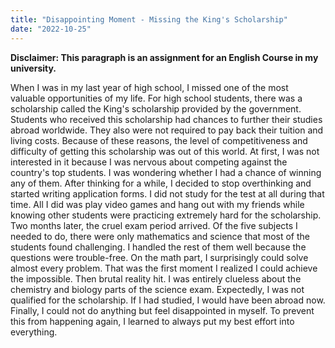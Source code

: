 ```yaml
---
title: "Disappointing Moment - Missing the King's Scholarship"
date: "2022-10-25"
---
```


**Disclaimer: This paragraph is an assignment for an English Course in my university.**

When I was in my last year of high school, I missed one of the most valuable opportunities of my life. For high school students, there was a scholarship called the King's scholarship provided by the government. Students who received this scholarship had chances to further their studies abroad worldwide. They also were not required to pay back their tuition and living costs. Because of these reasons, the level of competitiveness and difficulty of getting this scholarship was out of this world. At first, I was not interested in it because I was nervous about competing against the country's top students. I was wondering whether I had a chance of winning any of them. After thinking for a while, I decided to stop overthinking and started writing application forms. I did not study for the test at all during that time. All I did was play video games and hang out with my friends while knowing other students were practicing extremely hard for the scholarship. Two months later, the cruel exam period arrived. Of the five subjects I needed to do, there were only mathematics and science that most of the students found challenging. I handled the rest of them well because the questions were trouble-free. On the math part, I surprisingly could solve almost every problem. That was the first moment I realized I could achieve the impossible. Then brutal reality hit. I was entirely clueless about the chemistry and biology parts of the science exam. Expectedly, I was not qualified for the scholarship. If I had studied, I would have been abroad now. Finally, I could not do anything but feel disappointed in myself. To prevent this from happening again, I learned to always put my best effort into everything.
